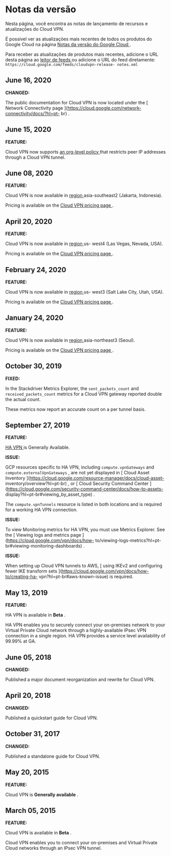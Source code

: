 #  Notas da versão

Nesta página, você encontra as notas de lançamento de recursos e atualizações
do Cloud VPN.

É possível ver as atualizações mais recentes de todos os produtos do Google
Cloud na página [ Notas da versão do Google Cloud
](https://cloud.google.com/release-notes?hl=pt-br) .

Para receber as atualizações de produtos mais recentes, adicione o URL desta
página ao [ leitor de feeds
](https://wikipedia.org/wiki/Comparison_of_feed_aggregators) ou adicione o URL
do feed diretamente: ` https://cloud.google.com/feeds/cloudvpn-release-
notes.xml `

##  June 16, 2020

**CHANGED:**

The public documentation for Cloud VPN is now located under the [ Network
Connectivity page ](https://cloud.google.com/network-connectivity/docs/?hl=pt-
br) .

##  June 15, 2020

**FEATURE:**

Cloud VPN now supports [ an org-level policy
](https://cloud.google.com/vpn/docs/concepts/overview?hl=pt-br#vpn-org-policy)
that restricts peer IP addresses through a Cloud VPN tunnel.

##  June 08, 2020

**FEATURE:**

Cloud VPN is now available in [ region
](https://cloud.google.com/compute/docs/regions-zones/?hl=pt-br#available)
asia-southeast2 (Jakarta, Indonesia).

Pricing is available on the [ Cloud VPN pricing page
](https://cloud.google.com/vpn/pricing?hl=pt-br) .

##  April 20, 2020

**FEATURE:**

Cloud VPN is now available in [ region
](https://cloud.google.com/compute/docs/regions-zones/?hl=pt-br#available) us-
west4 (Las Vegas, Nevada, USA).

Pricing is available on the [ Cloud VPN pricing page
](https://cloud.google.com/vpn/pricing?hl=pt-br) .

##  February 24, 2020

**FEATURE:**

Cloud VPN is now available in [ region
](https://cloud.google.com/compute/docs/regions-zones/?hl=pt-br#available) us-
west3 (Salt Lake City, Utah, USA).

Pricing is available on the [ Cloud VPN pricing page
](https://cloud.google.com/vpn/pricing?hl=pt-br) .

##  January 24, 2020

**FEATURE:**

Cloud VPN is now available in [ region
](https://cloud.google.com/compute/docs/regions-zones/?hl=pt-br#available)
asia-northeast3 (Seoul).

Pricing is available on the [ Cloud VPN pricing page
](https://cloud.google.com/vpn/pricing?hl=pt-br) .

##  October 30, 2019

**FIXED:**

In the Stackdriver Metrics Explorer, the ` sent_packets_count ` and `
received_packets_count ` metrics for a Cloud VPN gateway reported double the
actual count.

These metrics now report an accurate count on a per tunnel basis.

##  September 27, 2019

**FEATURE:**

[ HA VPN ](https://cloud.google.com/vpn/docs/concepts/overview?hl=pt-br) is
Generally Available.

**ISSUE:**

GCP resources specific to HA VPN, including ` compute.vpnGateways ` and `
compute.externalVpnGateways ` , are not yet displayed in [ Cloud Asset
Inventory ](https://cloud.google.com/resource-manager/docs/cloud-asset-
inventory/overview?hl=pt-br) , or [ Cloud Security Command Center
](https://cloud.google.com/security-command-center/docs/how-to-assets-
display?hl=pt-br#viewing_by_asset_type) .

The ` compute.vpnTunnels ` resource is listed in both locations and is
required for a working HA VPN connection.

**ISSUE:**

To view Monitoring metrics for HA VPN, you must use Metrics Explorer. See the
[ Viewing logs and metrics page ](https://cloud.google.com/vpn/docs/how-
to/viewing-logs-metrics?hl=pt-br#viewing-monitoring-dashboards) .

**ISSUE:**

When setting up Cloud VPN tunnels to AWS, [ using IKEv2 and configuring fewer
IKE transform sets ](https://cloud.google.com/vpn/docs/how-to/creating-ha-
vpn?hl=pt-br#aws-known-issue) is required.

##  May 13, 2019

**FEATURE:**

HA VPN is available in **Beta** .

HA VPN enables you to securely connect your on-premises network to your
Virtual Private Cloud network through a highly-available IPsec VPN connection
in a single region. HA VPN provides a service level availability of 99.99% at
GA.

##  June 05, 2018

**CHANGED:**

Published a major document reorganization and rewrite for Cloud VPN.

##  April 20, 2018

**CHANGED:**

Published a quickstart guide for Cloud VPN.

##  October 31, 2017

**CHANGED:**

Published a standalone guide for Cloud VPN.

##  May 20, 2015

**FEATURE:**

Cloud VPN is **Generally available** .

##  March 05, 2015

**FEATURE:**

Cloud VPN is available in **Beta** .

Cloud VPN enables you to connect your on-premises and Virtual Private Cloud
networks through an IPsec VPN tunnel.

